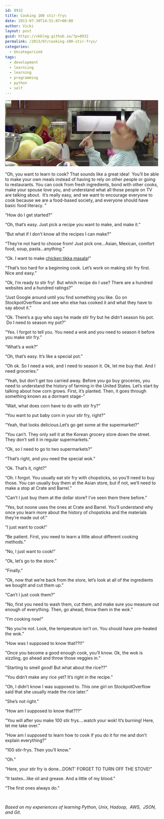 ```yaml
---
id: 8932
title: Cooking 100 stir-frys
date: 2013-07-30T14:51:07+00:00
author: Vicki
layout: post
guid: https://vkblog.github.io/?p=8932
permalink: /2013/07/cooking-100-stir-frys/
categories:
  - Uncategorized
tags:
  - development
  - learniing
  - learning
  - programming
  - python
  - self
---
```

[<img class="aligncenter size-full wp-image-8937" src="https://raw.githubusercontent.com/vkblog/vkblog.github.io/master/public/img/2013/07/chef.gif" alt="chef" width="500" height="215" />](https://raw.githubusercontent.com/vkblog/vkblog.github.io/master/public/img/2013/07/chef.gif)

&#8220;Oh, you want to learn to cook? That sounds like a great idea!  You&#8217;ll be able to make your own meals instead of having to rely on other people or going to restaurants. You can cook from fresh ingredients, bond with other cooks, make your spouse love you, and understand what all those people on TV are talking about.  It&#8217;s really easy, and we want to encourage everyone to cook because we are a food-based society, and everyone should have basic food literacy. &#8221;

&#8220;How do I get started?&#8221;

&#8220;Oh, that&#8217;s easy. Just pick a recipe you want to make, and make it.&#8221;

&#8220;But what if I don&#8217;t know all the recipes I can make?&#8221;

&#8220;They&#8217;re not hard to choose from! Just pick one&#8230;Asian, Mexican, comfort food, soup, pasta&#8230;anything.&#8221;

&#8220;Ok. I want to make <a href="https://vkblog.github.io/2010/02/accidental-chicken-tikka-masala-or-recipe-websites-are-awful/" target="_blank">chicken tikka masala</a>!&#8221;

&#8220;That&#8217;s too hard for a beginning cook. Let&#8217;s work on making stir fry first. Nice and easy.&#8221;

&#8220;Ok, I&#8217;m ready to stir fry!  But which recipe do I use? There are a hundred websites and a hundred ratings?&#8221;

&#8220;Just Google around until you find something you like. Go on StockpotOverflow and see who else has cooked it and what they have to say about it.&#8221;

&#8220;Ok. There&#8217;s a guy who says he made stir fry but he didn&#8217;t season his pot.  Do I need to season my pot?&#8221;

&#8220;Yes. I forgot to tell you. You need a wok and you need to season it before you make stir fry.&#8221;

&#8220;What&#8217;s a wok?&#8221;

&#8220;Oh, that&#8217;s easy. It&#8217;s like a special pot.&#8221;

&#8220;Oh ok. So I need a wok, and I need to season it. Ok, let me buy that. And I need groceries.&#8221;

&#8220;Yeah, but don&#8217;t get too carried away. Before you go buy groceries, you need to understand the history of farming in the United States. Let&#8217;s start by talking about how corn grows. First, it&#8217;s planted. Then, it goes through something known as a dormant stage-&#8221;

&#8220;Wait, what does corn have to do with stir fry?&#8221;

&#8220;You want to put baby corn in your stir fry, right?&#8221;

&#8220;Yeah, that looks delicious.Let&#8217;s go get some at the supermarket?&#8221;

&#8220;You can&#8217;t. They only sell it at the Korean grocery store down the street. They don&#8217;t sell it in regular supermarkets.&#8221;

&#8220;Ok, so I need to go to two supermarkets?&#8221;

&#8220;That&#8217;s right, and you need the special wok.&#8221;

&#8220;Ok. That&#8217;s it, right?&#8221;

&#8220;Oh. I forgot. You usually eat stir fry with chopsticks, so you&#8217;ll need to buy those. You can usually buy them at the Asian store, but if not, we&#8217;ll need to make a stop at Crate and Barrel.&#8221;

&#8220;Can&#8217;t I just buy them at the dollar store? I&#8217;ve seen them there before.&#8221;

&#8220;Yes, but noone uses the ones at Crate and Barrel. You&#8217;ll understand why once you learn more about the history of chopsticks and the materials they&#8217;re made out of.&#8221;

&#8220;I just want to cook!&#8221;

&#8220;Be patient. First, you need to learn a little about different cooking methods.&#8221;

&#8220;No, I just want to cook!&#8221;

&#8220;Ok, let&#8217;s go to the store.&#8221;

&#8220;Finally.&#8221;

&#8220;Ok, now that we&#8217;re back from the store, let&#8217;s look at all of the ingredients we bought and cut them up.&#8221;

&#8220;Can&#8217;t I just cook them?&#8221;

&#8220;No, first you need to wash them, cut them, and make sure you measure out enough of everything. Then, go ahead, throw them in the wok.&#8221;

&#8220;I&#8217;m cooking now!&#8221;

&#8220;No you&#8217;re not. Look, the temperature isn&#8217;t on. You should have pre-heated the wok.&#8221;

&#8220;How was I supposed to know that??!!&#8221;

&#8220;Once you become a good enough cook, you&#8217;ll know. Ok, the wok is sizzling, go ahead and throw those veggies in.&#8221;

&#8220;Starting to smell good! But what about the rice??&#8221;

&#8220;You didn&#8217;t make any rice yet? It&#8217;s right in the recipe.&#8221;

&#8220;Oh, I didn&#8217;t know I was supposed to. This one girl on StockpotOverflow said that she usually made the rice later.&#8221;

&#8220;She&#8217;s not right.&#8221;

&#8220;How am I supposed to know that???&#8221;

&#8220;You will after you make 100 stir frys&#8230;.watch your wok! It&#8217;s burning! Here, let me take over.&#8221;

&#8220;How am I supposed to learn how to cook if you do it for me and don&#8217;t explain everything?&#8221;

&#8220;100 stir-frys. Then you&#8217;ll know.&#8221;

&#8220;Oh.&#8221;

&#8220;Here, your stir fry is done&#8230;DONT&#8217; FORGET TO TURN OFF THE STOVE!&#8221;

&#8220;It tastes&#8230;like oil and grease. And a little of my blood.&#8221;

&#8220;The first ones always do.&#8221;

&nbsp;

_Based on my experiences of learning Python, Unix, Hadoop,  AWS,  JSON, and Git._